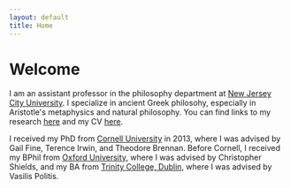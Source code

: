 ```yaml
---
layout: default
title: Home
---
```


# Welcome 

I am an assistant professor in the philosophy department at [New Jersey City University](http://www.njcu.edu). I specialize in  ancient Greek philosohy, especially in Aristotle's metaphysics and natural philosophy. You can find links to my research [here](research) and my CV [here](CV.pdf). 

I received my PhD from [Cornell University](http://philosophy.cornell.edu) in 2013, where I was advised by Gail Fine, Terence Irwin, and Theodore Brennan. Before Cornell, I received my BPhil from [Oxford University](https://www.philosophy.ox.ac.uk/home), where I was advised by Christopher Shields, and my BA from [Trinity College, Dublin](https://www.tcd.ie/Philosophy/), where I was advised by Vasilis Politis. 













